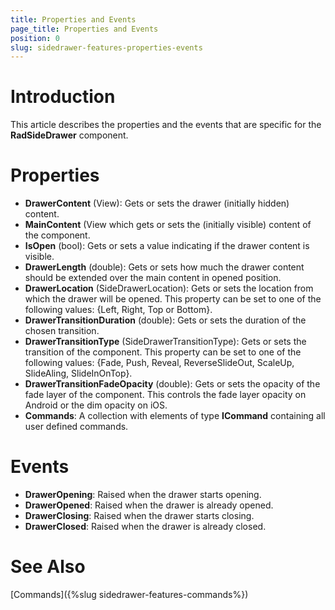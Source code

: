```yaml
---
title: Properties and Events
page_title: Properties and Events
position: 0
slug: sidedrawer-features-properties-events
---
```

# Introduction
This article describes the properties and the events that are specific for the **RadSideDrawer** component.

# Properties
- **DrawerContent** (View): Gets or sets the drawer (initially hidden) content.
- **MainContent** (View which gets or sets the (initially visible) content of the component.
- **IsOpen** (bool): Gets or sets a value indicating if the drawer content is visible.
- **DrawerLength** (double): Gets or sets how much the drawer content should be extended over the main content in opened position.
- **DrawerLocation** (SideDrawerLocation): Gets or sets the location from which the drawer will be opened. This property can be set to one of the following values: {Left, Right, Top or Bottom}.
- **DrawerTransitionDuration** (double): Gets or sets the duration of the chosen transition.
- **DrawerTransitionType** (SideDrawerTransitionType): Gets or sets the transition of the component. This property can be set to one of the following values: {Fade, Push, Reveal, ReverseSlideOut, ScaleUp, SlideAling, SlideInOnTop}.
- **DrawerTransitionFadeOpacity** (double): Gets or sets the opacity of the fade layer of the component. This controls the fade layer opacity on Android or the dim opacity on iOS.
- **Commands**: A collection with elements of type **ICommand** containing all user defined commands.

# Events

- **DrawerOpening**: Raised when the drawer starts opening.
- **DrawerOpened**: Raised when the drawer is already opened.
- **DrawerClosing**: Raised when the drawer starts closing.
- **DrawerClosed**: Raised when the drawer is already closed.

# See Also

[Commands]({%slug sidedrawer-features-commands%})